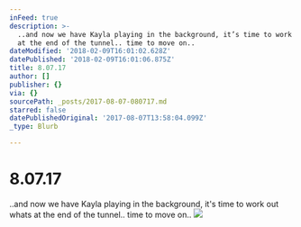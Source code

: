 ```yaml
---
inFeed: true
description: >-
  ..and now we have Kayla playing in the background, it’s time to work out whats
  at the end of the tunnel.. time to move on..
dateModified: '2018-02-09T16:01:02.628Z'
datePublished: '2018-02-09T16:01:06.875Z'
title: 8.07.17
author: []
publisher: {}
via: {}
sourcePath: _posts/2017-08-07-080717.md
starred: false
datePublishedOriginal: '2017-08-07T13:58:04.099Z'
_type: Blurb

---
```

# 8.07.17

..and now we have Kayla playing in the background, it's time to work out whats at the end of the tunnel.. time to move on..
![](https://the-grid-user-content.s3-us-west-2.amazonaws.com/f90b9edb-6e53-41e3-aa58-8a198f7c7634.jpg)